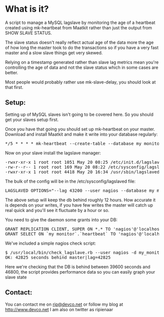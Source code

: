 What is it?
===========

A script to manage a MySQL lagslave by monitoring the age
of a heartbeat created using mk-heartbeat from Maatkit rather
than just the output from SHOW SLAVE STATUS.

The slave status doesn't really reflect actual age of the data
more the age of how long the master took to do the transactions
so if you have a very fast master and a slow slave things get 
very skewed.

Relying on a timestamp generated rather than slave lag metrics 
mean you're controlling the age of data and not the slave status
which in some cases are better.

Most people would probably rather use mk-slave-delay, you should
look at that first.

Setup:
------
Setting up of MySQL slaves isn't going to be covered here. So you should
get your slaves setup first.

Once you have that going you should set up mk-heartbeat on your master.
Download and install Maatkit and make it write into your database regularly:

<pre>
*/5 * * * * mk-heartbeat --create-table --database my_monitor --user=maatkit --update --run-time 1
</pre>

Now on your slave install the lagslave manager:

<pre>
-rwxr-xr-x 1 root root 1051 May 20 08:25 /etc/init.d/lagslaved
-rw-r--r-- 1 root root 169 May 20 08:22 /etc/sysconfig/lagslaved
-rwxr-xr-x 1 root root 4418 May 20 16:34 /usr/sbin/lagslaved
</pre>

The bulk of the config will be in the /etc/sysconfig/lagslaved file:

<pre>
LAGSLAVED_OPTIONS="--lag 43200 --user nagios --database my_monitor --host localhost --logfile /var/log/lagslaved.log --daemonize -i 1 --pid /var/run/lagslaved.pid"
</pre>

The above setup will keep the db behind roughly 12 hours.  How accurate it is depends
on your writes, if you have few writes the master will catch up real quick and you'll see
it fluctuate by a hour or so.

You need to give the daemon some grants into your DB:

<pre>
GRANT REPLICATION CLIENT, SUPER ON *.* TO 'nagios'@'localhost';
GRANT SELECT ON `my_monitor`.`heartbeat` TO 'nagios'@'localhost';
</pre>

We've included a simple nagios check script:

<pre>
$ /usr/local/bin/check_lagslave.rb --user nagios -d my_monitor -r 39600:46800
OK: 42825 seconds behind master|lag=42825
</pre>

Here we're checking that the DB is behind between 39600 seconds and 46800, the script
provides performance data so you can easily graph your slave state

Contact:
--------
You can contact me on rip@devco.net or follow my blog at http://www.devco.net I am also on twitter as ripienaar
